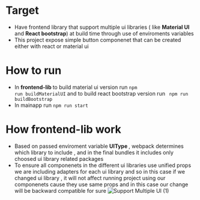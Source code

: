 # Target 
- Have frontend library that support multiple ui libraries ( like <b> Material UI </b> and <b>React bootstrap</b>) at build time through use of enviroments variables 
- This project expose simple button componenet that can be created either with react or material ui

# How to run 
- In <b>frontend-lib </b> to build material ui version run <code>npm run buildMaterialUI</code> and to build react bootstrap version run <code> npm run buildBootstrap</code>
- In mainapp run <code>npm run start</code>

# How frontend-lib work 
- Based on passed enviroment variable <b> UIType </b> , webpack determines which library to include , and in the final bundles it includes only choosed ui library related packages
- To ensure all componenets in the different ui libraries use unified props we are including adapters for each ui library and so in this case if we changed ui library , it will not affect running project using our componenets cause they use same props and in this case our change will be backward compatible for sure 
![Support Multiple UI (1)](https://github.com/mregydev/MultipleUIExample/assets/28675823/b1d52470-01fe-48ac-915f-0e9d25d05ab7)


